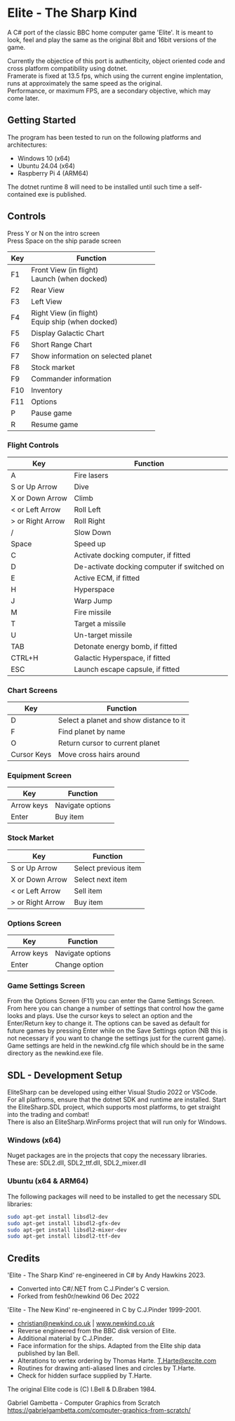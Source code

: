 # Elite - The Sharp Kind

A C# port of the classic BBC home computer game 'Elite'.  It is meant to look, feel and play the same as the original 8bit and 16bit versions of the game.  

Currently the objectice of this port is authenticity, object oriented code and cross platform compatibility using dotnet.  
Framerate is fixed at 13.5 fps, which using the current engine implentation, runs at approximately the same speed as the original.  
Performance, or maximum FPS, are a secondary objective, which may come later.  

## Getting Started

The program has been tested to run on the following platforms and architectures:
- Windows 10 (x64)  
- Ubuntu 24.04 (x64)  
- Raspberry Pi 4 (ARM64)  

The dotnet runtime 8 will need to be installed until such time a self-contained exe is published.

## Controls  

Press Y or N on the intro screen   
Press Space on the ship parade screen  

| Key | Function |
| --- | -------- |
| F1  | Front View (in flight) <br/> Launch (when docked) |
| F2  | Rear View | 
| F3  | Left View |
| F4  | Right View (in flight) <br/> Equip ship (when docked) |
| F5 | Display Galactic Chart |
| F6 | Short Range Chart |
| F7 | Show information on selected planet |
| F8 | Stock market |
| F9 | Commander information |
| F10 | Inventory |
| F11 | Options |
| P | Pause game |
| R | Resume game |

### Flight Controls  
| Key | Function |
| --- | -------- |
| A | Fire lasers |
| S or Up Arrow | Dive |
| X or Down Arrow | Climb |
| &lt; or Left Arrow | Roll Left |
| &gt; or Right Arrow | Roll Right |
| / | Slow Down |
| Space | Speed up |
| C | Activate docking computer, if fitted |
| D | De-activate docking computer if switched on |
| E | Active ECM, if fitted |
| H | Hyperspace |
| J | Warp Jump |
| M | Fire missile |
| T | Target a missile |
| U | Un-target missile |
| TAB | Detonate energy bomb, if fitted |
| CTRL+H | Galactic Hyperspace, if fitted |
| ESC | Launch escape capsule, if fitted |

### Chart Screens  
| Key | Function |
| --- | -------- |
| D | Select a planet and show distance to it |
| F | Find planet by name |
| O | Return cursor to current planet |
| Cursor Keys | Move cross hairs around |

### Equipment Screen  
| Key | Function |
| --- | -------- |
| Arrow keys | Navigate options |
| Enter | Buy item |

### Stock Market   
| Key | Function |
| --- | -------- |
| S or Up Arrow | Select previous item |
| X or Down Arrow | Select next item |
| &lt; or Left Arrow | Sell item |
| &gt; or Right Arrow | Buy item |

### Options Screen   
| Key | Function |
| --- | -------- |
| Arrow keys | Navigate options |
| Enter | Change option |

### Game Settings Screen  
From the Options Screen (F11) you can enter the Game Settings Screen. From here you can change a number of settings that control how the game looks and plays.  Use the cursor keys to select an option and the Enter/Return key to change it. The options can be saved as default for future games by pressing Enter while on the Save Settings option (NB this is not necessary if you want to change the settings just for the current game).  Game settings are held in the newkind.cfg file which should be in the same directory as the newkind.exe file.  

## SDL - Development Setup

EliteSharp can be developed using either Visual Studio 2022 or VSCode.  
For all platfroms, ensure that the dotnet SDK and runtime are installed.
Start the EliteSharp.SDL project, which supports most platforms, to get straight into the trading and combat!  
There is also an EliteSharp.WinForms project that will run only for Windows.

### Windows (x64)
Nuget packages are in the projects that copy the necessary libraries.  
These are: SDL2.dll, SDL2_ttf.dll, SDL2_mixer.dll

### Ubuntu (x64 & ARM64)
The following packages will need to be installed to get the necessary SDL libraries:
``` bash
sudo apt-get install libsdl2-dev
sudo apt-get install libsdl2-gfx-dev
sudo apt-get install libsdl2-mixer-dev
sudo apt-get install libsdl2-ttf-dev
```

## Credits  

'Elite - The Sharp Kind' re-engineered in C# by Andy Hawkins 2023.  
- Converted into C#/.NET from C.J.Pinder's C version.  
- Forked from fesh0r/newkind 06 Dec 2022  

'Elite - The New Kind' re-engineered in C by C.J.Pinder 1999-2001.  
- christian@newkind.co.uk  |  www.newkind.co.uk  
- Reverse engineered from the BBC disk version of Elite.  
- Additional material by C.J.Pinder.  
- Face information for the ships. Adapted from the Elite ship data published by Ian Bell.  
- Alterations to vertex ordering by Thomas Harte. <T.Harte@excite.com>  
- Routines for drawing anti-aliased lines and circles by T.Harte.  
- Check for hidden surface supplied by T.Harte.  

The original Elite code is (C) I.Bell & D.Braben 1984.  

Gabriel Gambetta - Computer Graphics from Scratch
https://gabrielgambetta.com/computer-graphics-from-scratch/
